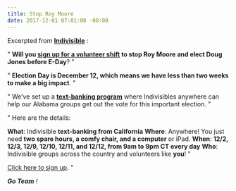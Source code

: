```yaml
---
title: Stop Roy Moore
date: 2017-12-01 07:01:00 -08:00
---
```


Excerpted from [**Indivisible**](https://www.indivisible.org/) :

"  **Will you [sign up for a volunteer shift](http://www.indivisible.org/gotv-alabama/) to stop Roy Moore and elect Doug Jones before E-Day**?  "

"  **Election Day is December 12, which means we have less than two weeks to make a big impact**.  "

"  We’ve set up a [**text-banking program**](http://www.indivisible.org/gotv-alabama/) where Indivisibles anywhere can help our Alabama groups get out the vote for this important election.  " 

"  Here are the details:

**What**: Indivisible **text-banking from California**
**Where**: Anywhere! You just need **two spare hours, a comfy chair, and a computer** or iPad.
**When**: **12/2, 12/3, 12/9, 12/10, 12/11, and 12/12, from 9am to 9pm CT every day**
**Who**: Indivisible groups across the country and volunteers like **you**!  "

[Click here to sign up](http://www.indivisible.org/gotv-alabama/).  "

***Go Team** !*